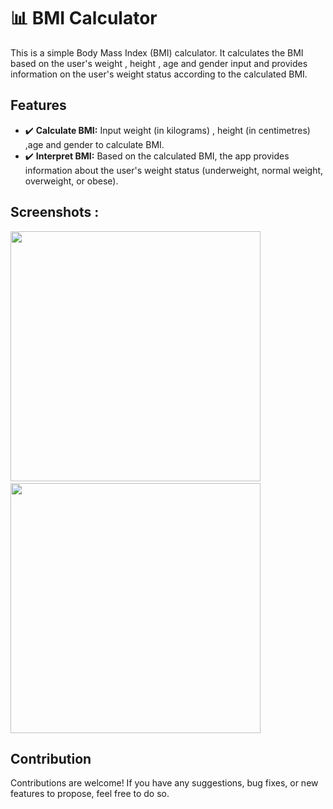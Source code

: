 # 📊 BMI Calculator

This is a simple Body Mass Index (BMI) calculator. It calculates the BMI based on the user's weight , height , age and gender input and provides information on the user's weight status according to the calculated BMI.

## Features

- ✔️ **Calculate BMI:** Input weight (in kilograms) , height (in centimetres) ,age and gender to calculate BMI.
- ✔️ **Interpret BMI:** Based on the calculated BMI, the app provides information about the user's weight status (underweight, normal weight, overweight, or obese).
## Screenshots :
<img src = "https://github.com/Mariam-Elkhelawy/Iqraa/assets/112530709/d1827b36-51d6-48c7-9dcc-d100cbb6db6b" height = 400> &emsp; <img src = "https://github.com/Mariam-Elkhelawy/Iqraa/assets/112530709/49382161-3f72-49ba-a8d9-2ba95ad828a1"  height = 400>
## Contribution
Contributions are welcome! If you have any suggestions, bug fixes, or new features to propose, feel free to do so.

